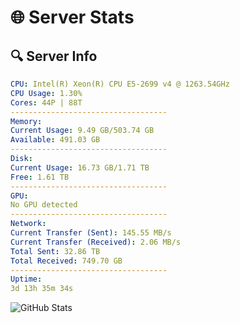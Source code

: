 # 🌐 Server Stats
## 🔍 Server Info
```yaml
CPU: Intel(R) Xeon(R) CPU E5-2699 v4 @ 1263.54GHz
CPU Usage: 1.30%
Cores: 44P | 88T
-----------------------------------
Memory:
Current Usage: 9.49 GB/503.74 GB
Available: 491.03 GB
-----------------------------------
Disk:
Current Usage: 16.73 GB/1.71 TB
Free: 1.61 TB
-----------------------------------
GPU:
No GPU detected
-----------------------------------
Network:
Current Transfer (Sent): 145.55 MB/s
Current Transfer (Received): 2.06 MB/s
Total Sent: 32.86 TB
Total Received: 749.70 GB
-----------------------------------
Uptime:
3d 13h 35m 34s
```
![GitHub Stats](https://img.shields.io/badge/Updated-2025-02-11_12:18:52-blue)